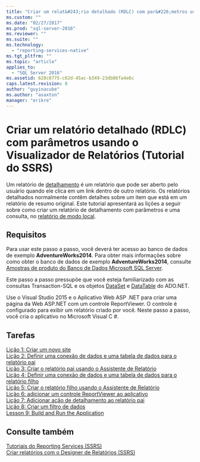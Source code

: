 ```yaml
---
title: "Criar um relat&#243;rio detalhado (RDLC) com par&#226;metros usando o Visualizador de Relat&#243;rios (Tutorial do SSRS) | Microsoft Docs"
ms.custom: ""
ms.date: "02/27/2017"
ms.prod: "sql-server-2016"
ms.reviewer: ""
ms.suite: ""
ms.technology: 
  - "reporting-services-native"
ms.tgt_pltfrm: ""
ms.topic: "article"
applies_to: 
  - "SQL Server 2016"
ms.assetid: 628c8775-c62d-45ac-b349-23db86fa4e6c
caps.latest.revision: 8
author: "guyinacube"
ms.author: "asaxton"
manager: "erikre"
---
```

# Criar um relat&#243;rio detalhado (RDLC) com par&#226;metros usando o Visualizador de Relat&#243;rios (Tutorial do SSRS)
Um relatório de [detalhamento](http://technet.microsoft.com/library/ff519554.aspx) é um relatório que pode ser aberto pelo usuário quando ele clica em um link dentro de outro relatório. Os relatórios detalhados normalmente contêm detalhes sobre um item que está em um relatório de resumo original. Este tutorial apresentará as lições a seguir sobre como criar um relatório de detalhamento com parâmetros e uma consulta, no [relatório de modo local](http://msdn.microsoft.com/library/ff487969.aspx).  
  
## Requisitos  
Para usar este passo a passo, você deverá ter acesso ao banco de dados de exemplo **AdventureWorks2014**. Para obter mais informações sobre como obter o banco de dados de exemplo **AdventureWorks2014**, consulte [Amostras de produto do Banco de Dados Microsoft SQL Server](http://msftdbprodsamples.codeplex.com/).  
  
Este passo a passo pressupõe que você esteja familiarizado com as consultas Transaction-SQL e os objetos [DataSet](https://msdn.microsoft.com/library/system.data.dataset.aspx) e [DataTable](http://msdn.microsoft.com/library/system.data.datatable.aspx) do ADO.NET.  
  
Use o Visual Studio 2015 e o Aplicativo Web ASP .NET para criar uma página da Web ASP.NET com um controle ReportViewer. O controle é configurado para exibir um relatório criado por você. Neste passo a passo, você cria o aplicativo no Microsoft Visual C #.  
  
## Tarefas  
[Lição 1: Criar um novo site](../reporting-services/lesson-1-create-a-new-web-site.md)  
[Lição 2: Definir uma conexão de dados e uma tabela de dados para o relatório pai](../reporting-services/lesson-2-define-a-data-connection-and-data-table-for-parent-report.md)  
[Lição 3: Criar o relatório pai usando o Assistente de Relatório](../reporting-services/lesson-3-design-the-parent-report-using-the-report-wizard.md)  
[Lição 4: Definir uma conexão de dados e uma tabela de dados para o relatório filho](../reporting-services/lesson-4-define-a-data-connection-and-data-table-for-child-report.md)  
[Lição 5: Criar o relatório filho usando o Assistente de Relatório](../reporting-services/lesson-5-design-the-child-report-using-the-report-wizard.md)  
[Lição 6: adicionar um controle ReportViewer ao aplicativo](../reporting-services/lesson-6-add-a-reportviewer-control-to-the-application.md)  
[Lição 7: Adicionar ação de detalhamento ao relatório pai](../reporting-services/lesson-7-add-drillthrough-action-on-parent-report.md)  
[Lição 8: Criar um filtro de dados](../reporting-services/lesson-8-create-a-data-filter.md)  
[Lesson 9: Build and Run the Application](../reporting-services/lesson-9-build-and-run-the-application.md)  
  
## Consulte também  
[Tutoriais do Reporting Services &#40;SSRS&#41;](../reporting-services/reporting-services-tutorials-ssrs.md)  
[Criar relatórios com o Designer de Relatórios &#40;SSRS&#41;](../reporting-services/tools/design-reports-with-report-designer-ssrs.md)  
  
